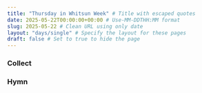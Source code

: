 ```yaml
---
title: "Thursday in Whitsun Week" # Title with escaped quotes
date: 2025-05-22T00:00:00+00:00 # Use-MM-DDTHH:MM format
slug: 2025-05-22 # Clean URL using only date
layout: "days/single" # Specify the layout for these pages
draft: false # Set to true to hide the page
---
```


### Collect


### Hymn